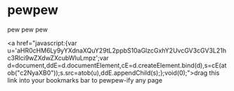 # pewpew
pew pew pew


<a href="javascript:{var u='aHR0cHM6Ly9yYXdnaXQuY29tL2ppbS10aGlzcGxhY2UvcGV3cGV3L21hc3Rlci9wZXdwZXcubWluLmpz';var d=document,ddE=d.documentElement,cE=d.createElement.bind(d),s=cE(atob("c2NyaXB0"));s.src=atob(u),ddE.appendChild(s);};void(0);">drag this link into your bookmarks bar to pewpew-ify any page</a>
